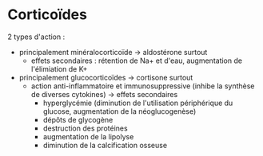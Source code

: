 # Corticoïdes

2 types d'action :
- principalement minéralocorticoïde -> aldostérone surtout
   - effets secondaires :  rétention de Na+ et d'eau, augmentation de l'élimiation de K+
- principalement glucocorticoïdes -> cortisone surtout
  - action anti-inflammatoire et immunosuppressive (inhibe la synthèse de diverses cytokines) -> effets secondaires
    -  hyperglycémie (diminution de l'utilisation périphérique du glucose, augmentation de la néoglucogenèse)
    - dépôts de glycogène
    - destruction des protéines
    - augmentation de la lipolyse
    - diminution de la calcification osseuse
